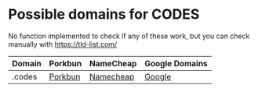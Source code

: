 # Possible domains for CODES

No function implemented to check if any of these work, but you can check manually with https://tld-list.com/

| Domain | Porkbun | NameCheap | Google Domains |
|---|---|---|---|
| .codes | [Porkbun](https://porkbun.com/checkout/search?prb=e814663da1&tlds=&idnLanguage=&search=search&q=.codes) | [Namecheap](https://www.namecheap.com/domains/registration/results/?domain=.codes) | [Google](https://domains.google.com/registrar/search?searchTerm=.codes) |

